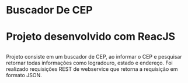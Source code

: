 # Buscador De CEP
# Projeto desenvolvido com ReacJS
  ##
Projeto consiste em um buscador de CEP, ao informar o CEP e pesquisar retornar todas informações como logradouro, estado e endereço. Foi realizado requisições REST de webservice que retorna a requisição em formato JSON.
